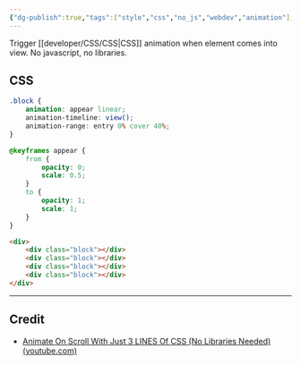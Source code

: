 ```yaml
---
{"dg-publish":true,"tags":["style","css","no_js","webdev","animation"],"permalink":"/developer/CSS/CSS Animate On Scroll With No JS/","dgPassFrontmatter":true}
---
```


Trigger [[developer/CSS/CSS\|CSS]] animation when element comes into view. No javascript, no libraries.

## CSS
```scss
.block {
	animation: appear linear;
	animation-timeline: view();
	animation-range: entry 0% cover 40%;
}

@keyframes appear {
	from {
		opacity: 0;
		scale: 0.5;
	}
	to {
		opacity: 1;
		scale: 1;
	}
}
```

```html
<div>
	<div class="block"></div>
	<div class="block"></div>
	<div class="block"></div>
	<div class="block"></div>
</div>
```

---
## Credit
- [Animate On Scroll With Just 3 LINES Of CSS (No Libraries Needed) (youtube.com)](https://www.youtube.com/watch?v=0TnO1GzKWPc)